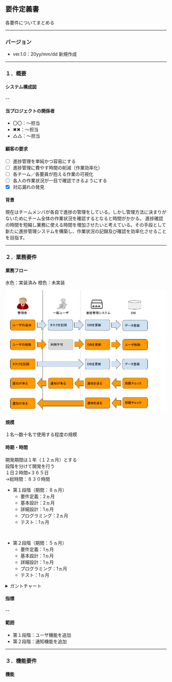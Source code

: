 ## 要件定義書
各要件についてまとめる

---

### バージョン

- ver.1.0：20yy/mm/dd 新規作成

---

### １．概要

#### システム構成図

--

#### 当プロジェクトの関係者

- 〇〇：～担当
- ✖✖：～担当
- △△：～担当

#### 顧客の要求

- [ ] 進捗管理を単純かつ容易にする
- [ ] 進捗管理に費やす時間の削減（作業効率化）
- [ ] 各チーム／各要員が抱える作業の可視化
- [ ] 各人の作業状況が一目で確認できるようにする
- [x] 対応漏れの発見

#### 背景

現在はチームメンバが各自で進捗の管理をしている。しかし管理方法に決まりがないためにチーム全体の作業状況を確認するとなると時間がかかる。
進捗確認の時間を短縮し業務に使える時間を増加させたいと考えている。その手段として新たに進捗管理システムを構築し、作業状況の記録及び確認を効率化させることを目指す。

---
### ２．業務要件

#### 業務フロー

水色：実装済み
橙色：未実装

![簡易業務フロー](https://github.com/code-10157/asp.net_core_ver.2/blob/main/asp_projects/documents/%E8%B3%87%E6%96%99/%E6%A5%AD%E5%8B%99%E3%83%95%E3%83%AD%E3%83%BC.png)


#### 規模
１名～数十名で使用する程度の規模


#### 時期・時間
開発期間は１年（１２ヵ月）とする<br>
段階を分けて開発を行う<br>
１日２時間×３６５日<br>
→総時間：８３０時間

- 第１段階（期間：８ヵ月）
  - 要件定義：2ヵ月
  - 基本設計：2ヵ月
  - 詳細設計：1ヵ月
  - プログラミング：2ヵ月
  - テスト：1ヵ月

<br>

- 第２段階（期間：５ヵ月）
  - 要件定義：1ヵ月
  - 基本設計：1ヵ月
  - 詳細設計：1ヵ月
  - プログラミング：1ヵ月
  - テスト：1ヵ月

<details>
  <summary>ガントチャート</summary>

  __-第１段階-__ <br>
  要件定義

  ``` plantuml
  @startgantt
  -- 第１段階 --
  [要件定義] lasts 60 days
  -- タスク --
  [資料確認] lasts 5 days
  then [現行システムの調査] lasts 10 days
  then [対応方針の検討] lasts 15 days
  then [仕様書作成] lasts 15 days
  then [レビュ―] lasts 10 days
  then [予備] lasts 5 days
  @endgantt
  ```

  基本設計

  ``` plantuml
  @startgantt
  -- 第１段階 --
  [基本設計] lasts 60 days
  -- タスク --
  [設計書作成] lasts 30 days
  then [試験書作成] lasts 15 days
  then [レビュ―] lasts 15 days
  @endgantt
  ```

  詳細設計

  ``` plantuml
  @startgantt
  -- 第１段階 --
  [詳細設計] lasts 30 days
  -- タスク --
  [設計書作成] lasts 25 days
  then [レビュ―] lasts 5 days
  @endgantt
  ```

  プログラミング

  ``` plantuml
  @startgantt
  -- 第１段階 --
  [プログラミング] lasts 60 days
  -- タスク --
  [新規機能の実装１] lasts 15 days
  then [新規機能の実装２] lasts 15 days
  then [新規機能の実装３] lasts 15 days
  then [レビュ―] lasts 15 days
  @endgantt
  ```

  テスト

  ``` plantuml
  @startgantt
  -- 第１段階 --
  [テスト] lasts 30 days
  -- タスク --
  [試験実施] lasts 30 days
  [バグの修正] lasts 30 days
  @endgantt
  ```

  __-第２段階-__ <br>
  要件定義
  ``` plantuml
  @startgantt
  -- 第１段階 --
  -- 第２段階 --
  [要件定義] lasts 30 days
  -- タスク --
  [対応方針の検討] lasts 12 days
  then [仕様書の修正] lasts 12 days
  then [レビュ―] lasts 6 days
  @endgantt
  ```

  基本設計
  ``` plantuml
  @startgantt
  -- 第１段階 --
  -- 第２段階 --
  [基本設計] lasts 30 days
  -- タスク --
  [設計書作成] lasts 20 days
  then [試験書作成] lasts 5 days
  then [レビュ―] lasts 5 days
  @endgantt
  ```

  詳細設計

  ``` plantuml
  @startgantt
  -- 第１段階 --
  [詳細設計] lasts 30 days
  -- タスク --
  [設計書作成] lasts 25 days
  then [レビュ―] lasts 5 days
  @endgantt
  ```

  プログラミング
  ``` plantuml
  @startgantt
  -- 第１段階 --
  -- 第２段階 --
  [プログラミング] lasts 30 days
  -- タスク --
  [新規機能の実装１] lasts 10 days
  then [新規機能の実装２] lasts 10 days
  then [新規機能の実装３] lasts 5 days
  then [レビュ―] lasts 5 days
  @endgantt
  ```

  テスト
  ``` plantuml
  @startgantt
  -- 第１段階 --
  -- 第２段階 --
  [テスト] lasts 25 days
  -- タスク --
  [試験実施] lasts 25 days
  [バグの修正] lasts 25 days
  @endgantt
  ```

  __-リリース-__
  ``` plantuml
  @startgantt
  -- 第１段階 --
  -- 第２段階 --
  -- リリース --
  [リリース] lasts 5 days
  @endgantt
  ```
</details>

#### 指標
--

#### 範囲

- 第１段階：ユーザ機能を追加
- 第２段階：通知機能を追加


---

### ３．機能要件

#### 機能
